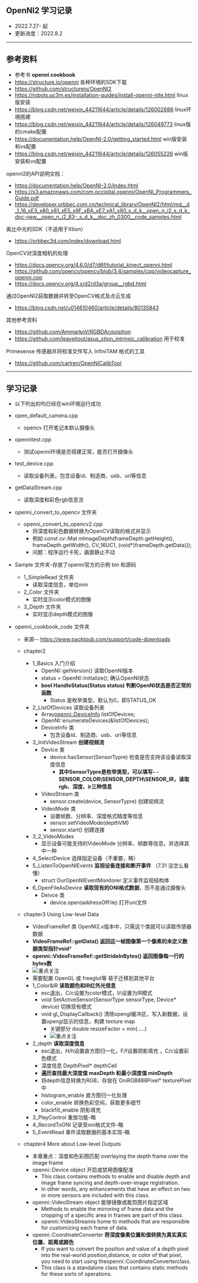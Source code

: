 ﻿## OpenNI2 学习记录
* 2022.7.27- 起
* 更新进度：2022.8.2

----------

## 参考资料
* 参考书 **openni cookbook**
* https://structure.io/openni 各种环境的SDK下载
* https://github.com/structureio/OpenNI2 
* https://robots.uc3m.es/installation-guides/install-openni-nite.html linux版安装
* https://blog.csdn.net/weixin_44211644/article/details/126002688 linux环境搭建
* https://blog.csdn.net/weixin_44211644/article/details/126049773 linux版的cmake配置
* https://documentation.help/OpenNI-2.0/getting_started.html win版安装和vs配置
* https://blog.csdn.net/weixin_44211644/article/details/126055226 win版安装和vs配置

openni2的API说明文档：
* https://documentation.help/OpenNI-2.0/index.html
* https://s3.amazonaws.com/com.occipital.openni/OpenNI_Programmers_Guide.pdf
* https://developer.orbbec.com.cn/technical_library/OpenNI2/html/md__d_1_16_xE3_x80_x81_xE5_x9F_xBA_xE7_xA1_x80_s_d_k__open_n_i2_s_d_k_doc-new__open_n_i2_83-_s_d_k__doc_zh_0300__code_samples.html

奥比中光的SDK（不适用于Xtion）
* https://orbbec3d.com/index/download.html

OpenCV对深度相机的处理
* https://docs.opencv.org/4.6.0/d7/d6f/tutorial_kinect_openni.html 
* https://github.com/opencv/opencv/blob/3.4/samples/cpp/videocapture_openni.cpp
* https://docs.opencv.org/4.x/d2/d3a/group__rgbd.html

通过OpenNI2获取数据并转至OpenCV格式及点云生成
* https://blog.csdn.net/u014610460/article/details/80135843

其他参考资料
* https://github.com/AmmarkoV/RGBDAcquisition
* https://github.com/leaveitout/asus_xtion_intrinsic_calibration  用于校准 

Primesense 传感器并将校准文件写入 InfiniTAM 格式的工具
* https://github.com/carlren/OpenNICalibTool

----------

## 学习记录
* 以下列出的均已经在win环境运行成功

* open_default_camera.cpp
	- opencv 打开笔记本默认摄像头

* opennitest.cpp 
	- 测试openni环境是否搭建正常，能否打开摄像头

* test_device.cpp
	- 读取设备列表，包含设备id、制造商、usb、uri等信息

* getDataStream.cpp
	- 读取深度和彩色rgb信息流

* openni_convert_to_opencv 文件夹
	- openni_convert_to_opencv2.cpp 
		- 将深度和彩色数据转换为OpenCV读取的格式并显示
		- 例如 const cv::Mat mImageDepth(frameDepth.getHeight(), frameDepth.getWidth(), CV_16UC1, (void*)frameDepth.getData());
		- 问题：程序运行卡死，画面静止不动

* Sample 文件夹-存放了openni官方的示例 bin 和源码 
	- 1_SimpleRead 文件夹 
		- 读取深度信息，单位mm
	- 2_Color 文件夹
		- 实时显示color模式的图像
	- 3_Depth 文件夹
		- 实时显示depth模式的图像




* openni_cookbook_code 文件夹
  * 来源-- https://www.packtpub.com/support/code-downloads

  * chapter2
	- 1_Basics 入门介绍
		- OpenNI::getVersion() 读取OpenNI版本 
		- status = OpenNI::initialize(); 确认OpenNI状态 
		- **bool HandleStatus(Status status) 判断OpenNI状态是否正常的函数**
    		- Status 是枚举类型，默认为0，即STATUS_OK
	- 2_ListOfDevices 读取设备列表
		- Array<openni::DeviceInfo> listOfDevices;
		- OpenNI::enumerateDevices(&listOfDevices);
		- DeviceInfo 类 
    		- 包含设备id、制造商、usb、uri等信息
	- 3_InitVideoStream **创建视频流**
		- Device 类
			- device.hasSensor(SensorTypre) 检查是否支持该设备读取深度信息
				- **其中SensorTypre是枚举类型，可以填写- - SENSOR_COLOR\SENSOR_DEPTH\SENSOR_IR，读取rgb、深度、ir三种信息**
		- VideoStream 类
			- sensor.create(device, SensorTypre) 创建视频流
		- VideoMode 类
			- 设置帧数、分辨率、深度格式精度等信息
			- sensor.setVideoMode(depthVM)
			- sensor.start() 创建连接
	- 3_2_VideoModes
		- 显示设备可能支持的VideoMode 分辨率、帧数等信息，并选择其中一种
	- 4_SelectDevice 选择指定设备（不重要，略）
	- 5_ListenToOpenNIEvents **监视设备连接和断开事件** （7.31 没怎么看懂）
		- struct OurOpenNIEventMonitorer 定义事件监视结构体
	- 6_OpenFileAsDevice **读取现有的ONI格式数据**，而不是通过摄像头
		- Deivce 类
			- device.open(addressOfFile) 打开oni文件

  * chapter3 Using Low-level Data
	- VideoFrameRef 类 OpenNI2.x版本中，只需这个类就可以读取传感器数据
	- **VideoFrameRef::getData() 返回这一帧图像第一个像素的未定义数据类型指针void***
	- **openni::VideoFrameRef::getStrideInBytes()  返回图像每一行的bytes数**
	- ![重点关注](openni_cookbook_code/chapter3/videoFrame.png "VideoFrame类原理")
	- 需要配置 OpenGL 或 freeglut等 易于迁移到其他平台
	- 1_Color&IR  **读取颜色和IR红外光信息**
		- esc退出，C/c设置为color模式，I/i设置为IR模式
		- void SetActiveSensor(SensorType sensorType, Device* device) 切换现有模式
		- void gl_DisplayCallback() 清除opengl缓冲区，写入新数据，设置opengl显示的信息，构建 texture map 
			- 关键部分 double resizeFactor = min(.....)
			- ![重点关注](openni_cookbook_code/chapter3/resizeFactor.png "缩放因子")
	- 2_depth  **读取深度信息**	
		- esc退出，H/h设置直方图归一化，F/f设置阴影填充 ，C/c设置彩色模式
		- 深度信息 DepthPixel* depthCell
		- **遍历查找最大深度值 maxDepth 和最小深度值 minDepth**
		- 将depth信息转换为RGB，存放在 OniRGB888Pixel* texturePixel 中
		- histogram_enable 直方图归一化处理
		- color_enable 转换色彩空间，获取更多细节
		- blackfill_enable 阴影填充
	- 3_PlayControl 重放功能-略
	- 4_RecordToONI 记录至oni格式文件-略
	- 5_EventRead 事件读取数据的基本实现-略

  * chapter4 More about Low-level Outputs
	- 本章重点：深度和色彩图匹配 overlaying the depth frame over the image frame
	- openni::Device object 开启或禁用图像配准
		- This class contains methods to enable and disable depth and image frame syncing and depth-over-image registration. 
		- In other words, any enhancements that have an effect on two or more sensors are included with this class.
	- openni::VideoStream object 能够镜像或裁剪图片指定区域
		- Methods to enable the mirroring of frame data and the cropping of a specific area in frames are part of this class.
		- openni::VideoStreamis home to methods that are responsible for customizing each frame of data.
	- openni::CoordinateConverter **将深度像素位置和值转换为真实真实位置、距离或颜色**
		- If you want to convert the position and value of a depth pixel into the real-world position,distance, or color of that pixel, you need to start using theopenni::CoordinateConverterclass. 
		- This class is a standalone class that contains static methods for these sorts of operations.
